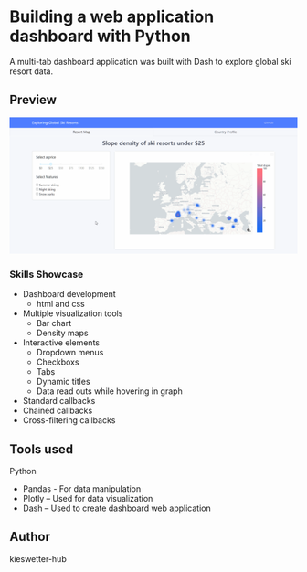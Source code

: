 # Building a web application dashboard with Python 

A multi-tab dashboard application was built with Dash to explore global ski resort data.

## Preview

<img src='assets/ski-resort-dashboard.gif' width='800'>

### Skills Showcase

- Dashboard development
  - html and css
- Multiple visualization tools
  -	Bar chart
  -	Density maps
- Interactive elements
  -	Dropdown menus
  -	Checkboxs
  - Tabs
  - Dynamic titles
  - Data read outs while hovering in graph
- Standard callbacks
- Chained callbacks
- Cross-filtering callbacks

## Tools used
Python
-	Pandas - For data manipulation
-	Plotly – Used for data visualization
-	Dash – Used to create dashboard web application
  
## Author
kieswetter-hub
